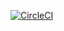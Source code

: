 [![CircleCI](https://circleci.com/gh/Stosiu/notes-2-harvest.svg?style=shield)](https://circleci.com/gh/Stosiu/notes-2-harvest)
